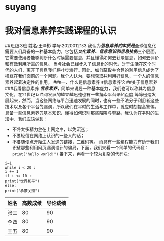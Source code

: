 # suyang

#                我对信息素养实践课程的认识
##班级:3班  姓名:王泽彬  学号:2020012183
我认为***信息素养的本质是***全球信息化需要人们具备的一种基本能力。它包括***文化素养、信息意识和信息技能***三个层面。它需要使用者能够判断什么时候需要信息，并且懂得如何去获取信息，如何去评价和有效利用所需的信息。
当今社会已经步入了信息化的时代，对于生活在这个时代的人们，离开了信息我们将寸步难行。因此，如何获取并合理的利用信息成为了横亘在我们面前的一个问题。我个人认为，要想获取并利用好信息，一个人的信息素养起着决定性的作用。
###一、什么是信息素养
#信息素养论
##关于信息素养
###我看信息素养
***信息素养***，简单来说是一种基本能力，我们也可以称其为信息文化，在21世纪互联网发展的越来越迅速也有一些搜索平台诸如[百度](https://www.baidu.com)   等等迅速发展起来，然而，当这些网络与平台迅速发展的同时，也有一些不法分子利用者这些技术以及各个平台的漏洞，所以我们在平时的生活与工作中，就应时刻提高警惕，具备一些信息素养的基本知识，懂得如何识别那些陷阱与套路，我认为在平时的生活中，我们应该做到：
+ 不将太多精力放在上网之中，以免沉迷；
+ 不要轻信在网络上认识的一些人的话；
+ 不要随便点开陌生人发送的链接，二维码等。
  而具有一些编程能力有助于我们识破那些利用网页漏洞设计的骗局，下面，我们来看一个简单的代码段：
  ` print("hello world!")`
  接下来，再看一个较为复杂的代码块:

```
i=1
while i < 20 :
i += 1
if i <= 10 :
print("世界和平")
else:
print("承蒙关照")
```

| 姓名 | 高数成绩 | 导论成绩 |
| ---- | -------- | -------- |
| 张三 | 80       | 90       |
| 李四 | 80       | 90       |
| 王五 | 80       | 90       |

